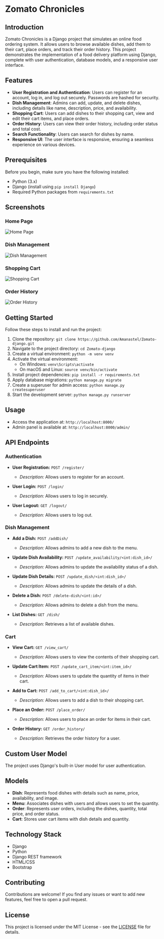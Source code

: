 # Zomato Chronicles

## Introduction
Zomato Chronicles is a Django project that simulates an online food ordering system. It allows users to browse available dishes, add them to their cart, place orders, and track their order history. This project demonstrates the implementation of a food delivery platform using Django, complete with user authentication, database models, and a responsive user interface.

## Features
- **User Registration and Authentication**: Users can register for an account, log in, and log out securely. Passwords are hashed for security.
- **Dish Management**: Admins can add, update, and delete dishes, including details like name, description, price, and availability.
- **Shopping Cart**: Users can add dishes to their shopping cart, view and edit their cart items, and place orders.
- **Order History**: Users can view their order history, including order status and total cost.
- **Search Functionality**: Users can search for dishes by name.
- **Responsive UI**: The user interface is responsive, ensuring a seamless experience on various devices.

## Prerequisites
Before you begin, make sure you have the following installed:
- Python (3.x)
- Django (install using `pip install Django`)
- Required Python packages from `requirements.txt`

## Screenshots


### Home Page
![Home Page](URL_TO_HOME_PAGE_SCREENSHOT)

### Dish Management
![Dish Management](URL_TO_DISH_MANAGEMENT_SCREENSHOT)

### Shopping Cart
![Shopping Cart](URL_TO_SHOPPING_CART_SCREENSHOT)

### Order History
![Order History](URL_TO_ORDER_HISTORY_SCREENSHOT)

## Getting Started
Follow these steps to install and run the project:

1. Clone the repository: `git clone https://github.com/Amanastel/Zomato-django.git`
2. Navigate to the project directory: `cd Zomato-django`
3. Create a virtual environment: `python -m venv venv`
4. Activate the virtual environment:
   - On Windows: `venv\Scripts\activate`
   - On macOS and Linux: `source venv/bin/activate`
5. Install project dependencies: `pip install -r requirements.txt`
6. Apply database migrations: `python manage.py migrate`
7. Create a superuser for admin access: `python manage.py createsuperuser`
8. Start the development server: `python manage.py runserver`

## Usage
- Access the application at: `http://localhost:8000/`
- Admin panel is available at: `http://localhost:8000/admin/`

## API Endpoints
### Authentication
- **User Registration:** `POST /register/`
  - *Description:* Allows users to register for an account.

- **User Login:** `POST /login/`
  - *Description:* Allows users to log in securely.

- **User Logout:** `GET /logout/`
  - *Description:* Allows users to log out.

### Dish Management
- **Add a Dish:** `POST /addDish/`
  - *Description:* Allows admins to add a new dish to the menu.

- **Update Dish Availability:** `POST /update_availability/<int:dish_id>/`
  - *Description:* Allows admins to update the availability status of a dish.

- **Update Dish Details:** `POST /update_dish/<int:dish_id>/`
  - *Description:* Allows admins to update the details of a dish.

- **Delete a Dish:** `POST /delete-dish/<int:id>/`
  - *Description:* Allows admins to delete a dish from the menu.

- **List Dishes:** `GET /dish/`
  - *Description:* Retrieves a list of available dishes.

### Cart
- **View Cart:** `GET /view_cart/`
  - *Description:* Allows users to view the contents of their shopping cart.

- **Update Cart Item:** `POST /update_cart_item/<int:item_id>/`
  - *Description:* Allows users to update the quantity of items in their cart.

- **Add to Cart:** `POST /add_to_cart/<int:dish_id>/`
  - *Description:* Allows users to add a dish to their shopping cart.

- **Place an Order:** `POST /place_order/`
  - *Description:* Allows users to place an order for items in their cart.

- **Order History:** `GET /order_history/`
  - *Description:* Retrieves the order history for a user.

## Custom User Model
The project uses Django's built-in User model for user authentication.

## Models
- **Dish**: Represents food dishes with details such as name, price, availability, and image.
- **Menu**: Associates dishes with users and allows users to set the quantity.
- **Order**: Represents user orders, including the dishes, quantity, total price, and order status.
- **Cart**: Stores user cart items with dish details and quantity.

## Technology Stack
- Django
- Python
- Django REST framework
- HTML/CSS
- Bootstrap

## Contributing
Contributions are welcome! If you find any issues or want to add new features, feel free to open a pull request.

## License
This project is licensed under the MIT License - see the [LICENSE](LICENSE) file for details.
